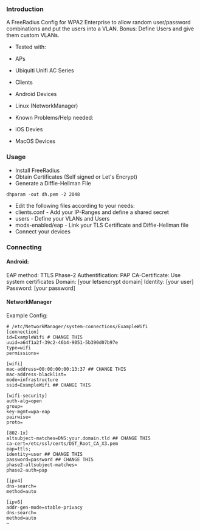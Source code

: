 ### Introduction

A FreeRadius Config for WPA2 Enterprise to allow random user/password combinations and put the users into a VLAN.
Bonus: Define Users and give them custom VLANs.

* Tested with:
 * APs 
  * Ubiquiti Unifi AC Series
 * Clients
  * Android Devices
  * Linux (NetworkManager)

* Known Problems/Help needed:
 * iOS Devies
 * MacOS Devices

### Usage

* Install FreeRadius
* Obtain Certificates (Self signed or Let's Encrypt)
* Generate a Diffie-Hellman File
```
dhparam -out dh.pem -2 2048
```
* Edit the following files according to your needs:
 * clients.conf - Add your IP-Ranges and define a shared secret
 * users - Define your VLANs and Users
 * mods-enabled/eap - Link your TLS Certificate and Diffie-Hellman file
* Connect your devices

### Connecting

#### Android:
EAP method: TTLS
Phase-2 Authentification: PAP
CA-Certificate: Use system certificates
Domain: [your letsencrypt domain]
Identity: [your user]
Password: [your password]

#### NetworkManager
Example Config:
```
# /etc/NetworkManager/system-connections/ExampleWifi
[connection]
id=ExampleWifi # CHANGE THIS
uuid=a64f1a2f-39c2-46b4-9051-5b390d07b97e
type=wifi
permissions=

[wifi]
mac-address=00:00:00:00:13:37 ## CHANGE THIS
mac-address-blacklist=
mode=infrastructure
ssid=ExampleWifi ## CHANGE THIS

[wifi-security]
auth-alg=open
group=
key-mgmt=wpa-eap
pairwise=
proto=

[802-1x]
altsubject-matches=DNS:your.domain.tld ## CHANGE THIS
ca-cert=/etc/ssl/certs/DST_Root_CA_X3.pem
eap=ttls;
identity=user ## CHANGE THIS
password=password ## CHANGE THIS
phase2-altsubject-matches=
phase2-auth=pap

[ipv4]
dns-search=
method=auto

[ipv6]
addr-gen-mode=stable-privacy
dns-search=
method=auto
~                        
```

